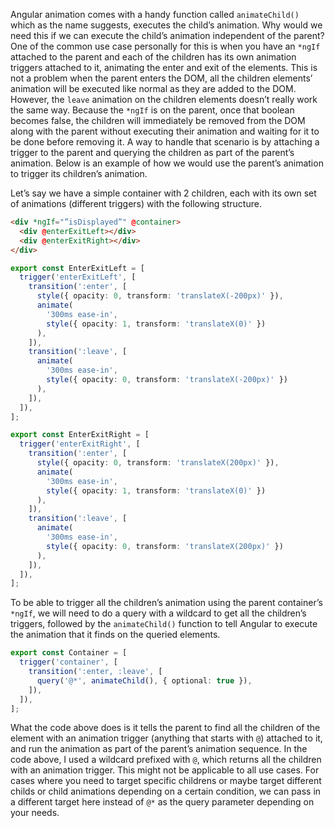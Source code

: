 Angular animation comes with a handy function called `animateChild()` which as the name suggests, executes the child’s animation. Why would we need this if we can execute the child’s animation independent of the parent? One of the common use case personally for this is when you have an `*ngIf` attached to the parent and each of the children has its own animation triggers attached to it, animating the enter and exit of the elements. This is not a problem when the parent enters the DOM, all the children elements’ animation will be executed like normal as they are added to the DOM. However, the `leave` animation on the children elements doesn’t really work the same way. Because the `*ngIf` is on the parent, once that boolean becomes false, the children will immediately be removed from the DOM along with the parent without executing their animation and waiting for it to be done before removing it. A way to handle that scenario is by attaching a trigger to the parent and querying the children as part of the parent’s animation. Below is an example of how we would use the parent’s animation to trigger its children’s animation.

Let’s say we have a simple container with 2 children, each with its own set of animations (different triggers) with the following structure.

```html
<div *ngIf="”isDisplayed”" @container>
  <div @enterExitLeft></div>
  <div @enterExitRight></div>
</div>
```

```ts
export const EnterExitLeft = [
  trigger('enterExitLeft', [
    transition(':enter', [
      style({ opacity: 0, transform: 'translateX(-200px)' }),
      animate(
        '300ms ease-in',
        style({ opacity: 1, transform: 'translateX(0)' })
      ),
    ]),
    transition(':leave', [
      animate(
        '300ms ease-in',
        style({ opacity: 0, transform: 'translateX(-200px)' })
      ),
    ]),
  ]),
];

export const EnterExitRight = [
  trigger('enterExitRight', [
    transition(':enter', [
      style({ opacity: 0, transform: 'translateX(200px)' }),
      animate(
        '300ms ease-in',
        style({ opacity: 1, transform: 'translateX(0)' })
      ),
    ]),
    transition(':leave', [
      animate(
        '300ms ease-in',
        style({ opacity: 0, transform: 'translateX(200px)' })
      ),
    ]),
  ]),
];
```

To be able to trigger all the children’s animation using the parent container’s `*ngIf`, we will need to do a query with a wildcard to get all the children’s triggers, followed by the `animateChild()` function to tell Angular to execute the animation that it finds on the queried elements.

```ts
export const Container = [
  trigger('container', [
    transition(':enter, :leave', [
      query('@*', animateChild(), { optional: true }),
    ]),
  ]),
];
```

What the code above does is it tells the parent to find all the children of the element with an animation trigger (anything that starts with `@`) attached to it, and run the animation as part of the parent’s animation sequence. In the code above, I used a wildcard prefixed with `@`, which returns all the children with an animation trigger. This might not be applicable to all use cases. For cases where you need to target specific childrens or maybe target different childs or child animations depending on a certain condition, we can pass in a different target here instead of `@*` as the query parameter depending on your needs.
